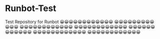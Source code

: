 # Runbot-Test
Test Repository for Runbot
😀😀😀😀😀😀😀😀😀😀😀😀
😀😀😀😀😀😀😀😀😀😀😀😀
😀😀😀😀😀😀😀😀😀😀😀😀
😀😀😀😀😀😀😀😀😀😀😀😀
😀😀😀😀😀😀😀😀😀😀😀😀
😀😀😀😀😀😀😀😀😀😀😀😀
😀😀😀😀😀😀😀😀😀😀😀😀

